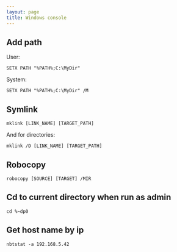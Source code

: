 ```yaml
---
layout: page
title: Windows console
---
```


Add path
--------

User:

    SETX PATH "%PATH%;C:\MyDir"

System:

    SETX PATH "%PATH%;C:\MyDir" /M

Symlink
-------

    mklink [LINK_NAME] [TARGET_PATH]

And for directories:

    mklink /D [LINK_NAME] [TARGET_PATH]

Robocopy
--------

    robocopy [SOURCE] [TARGET] /MIR

Cd to current directory when run as admin
-----------------------------------------

    cd %~dp0

Get host name by ip
-------------------

    nbtstat -a 192.168.5.42


